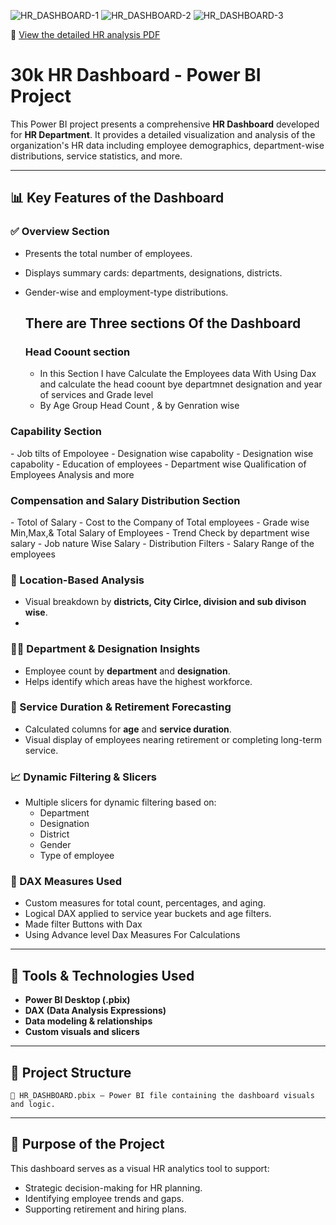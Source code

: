 ![HR_DASHBOARD-1](https://github.com/user-attachments/assets/e4b99554-702e-4b78-abe8-aee9be292e3d)
![HR_DASHBOARD-2](https://github.com/user-attachments/assets/154f032d-0e27-4e55-bc42-90f98003b51a)
![HR_DASHBOARD-3](https://github.com/user-attachments/assets/f89cd6a8-4d5f-4032-a3bf-3e83ff4e57e4)



📄 [View the detailed HR analysis PDF](./HR_DASHBOARD.pdf)

# 30k  HR Dashboard - Power BI Project

This Power BI project presents a comprehensive **HR Dashboard** developed for **HR  Department**. It provides a detailed visualization and analysis of the organization's HR data including employee demographics, department-wise distributions, service statistics, and more.

---

## 📊 Key Features of the Dashboard

### ✅ Overview Section
- Presents the total number of employees.
- Displays summary cards: departments, designations, districts.
- Gender-wise and employment-type distributions.

   <h2>There are Three sections Of the Dashboard</h2>

   <h3>Head Coount section</h3>
  
  - In this Section I have Calculate the Employees data With Using Dax and calculate the head coount bye departmnet designation and year of services and Grade level
  - By Age Group Head Count , & by Genration wise

<h3>Capability Section</h3>
  - Job tilts of Empoloyee
  - Designation wise capabolity
  - Designation wise capabolity
  - Education of employees
  - Department wise Qualification of Employees Analysis and more

<h3> Compensation and Salary Distribution Section </h3>
  - Totol of Salary
  - Cost to the Company of Total employees
  - Grade wise Min,Max,& Total Salary of Employees
  - Trend Check by department wise salary
  - Job nature Wise Salary
  - Distribution Filters
  - Salary Range of the employees 
   
   ### 📍 Location-Based Analysis
- Visual breakdown by **districts, City Cirlce, division and sub divison wise**.
- 

### 🧑‍💼 Department & Designation Insights
- Employee count by **department** and **designation**.
- Helps identify which areas have the highest workforce.

### 📅 Service Duration & Retirement Forecasting
- Calculated columns for **age** and **service duration**.
- Visual display of employees nearing retirement or completing long-term service.

### 📈 Dynamic Filtering & Slicers
- Multiple slicers for dynamic filtering based on:
  - Department
  - Designation
  - District
  - Gender
  - Type of employee

### 📐 DAX Measures Used
- Custom measures for total count, percentages, and aging.
- Logical DAX applied to service year buckets and age filters.
- Made filter Buttons with Dax 
- Using Advance level Dax Measures For Calculations

---

## 🔧 Tools & Technologies Used
- **Power BI Desktop (.pbix)**
- **DAX (Data Analysis Expressions)**
- **Data modeling & relationships**
- **Custom visuals and slicers**

---

## 📁 Project Structure
```
📂 HR_DASHBOARD.pbix – Power BI file containing the dashboard visuals and logic.
```

---

## 🚀 Purpose of the Project
This dashboard serves as a visual HR analytics tool to support:
- Strategic decision-making for HR planning.
- Identifying employee trends and gaps.
- Supporting retirement and hiring plans.
